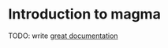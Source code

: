 # Introduction to magma

TODO: write [great documentation](http://jacobian.org/writing/what-to-write/)
